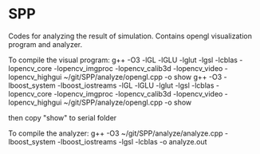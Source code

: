 SPP
===

Codes for analyzing the result of simulation. Contains opengl visualization program and analyzer.

To compile the visual program:
g++ -O3 -lGL -lGLU -lglut -lgsl -lcblas -lopencv_core -lopencv_imgproc -lopencv_calib3d -lopencv_video -lopencv_highgui ~/git/SPP/analyze/opengl.cpp -o show
g++ -O3 -lboost_system -lboost_iostreams -lGL -lGLU -lglut -lgsl -lcblas -lopencv_core -lopencv_imgproc -lopencv_calib3d -lopencv_video -lopencv_highgui ~/git/SPP/analyze/opengl.cpp -o show

then copy "show" to serial folder 

To compile the analyzer:
g++ -O3 ~/git/SPP/analyze/analyze.cpp -lboost_system -lboost_iostreams -lgsl -lcblas -o analyze.out
